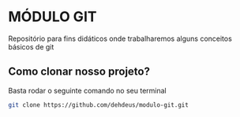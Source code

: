 # MÓDULO GIT
Repositório para fins didáticos onde trabalharemos alguns conceitos básicos de git

## Como clonar nosso projeto?
Basta rodar o seguinte comando no seu terminal
```sh
git clone https://github.com/dehdeus/modulo-git.git
```